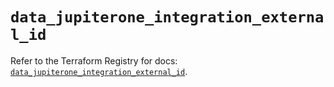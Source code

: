 # `data_jupiterone_integration_external_id`

Refer to the Terraform Registry for docs: [`data_jupiterone_integration_external_id`](https://registry.terraform.io/providers/jupiterone/jupiterone/1.16.3/docs/data-sources/integration_external_id).
